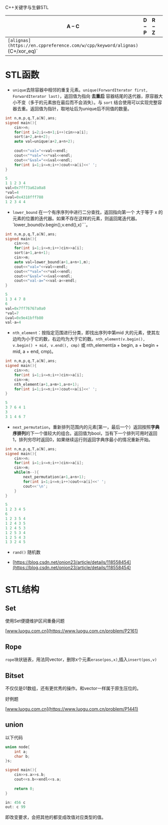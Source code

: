 C++关键字与生僻STL

|A – C|D – P|R – Z||
|-|-|-|-|
|`[alignas](https://en.cppreference.com/w/cpp/keyword/alignas)` (C+/xor_eq)`||

# STL函数

- `unique`去除容器中相邻的重复元素。`unique(ForwardIterator first, ForwardIterator last)`，返回值为指向 **去重后** 容器结尾的迭代器，原容器大小不变（多于的元素放在最后而不会消失）。与 `sort` 结合使用可以实现完整容器去重。返回值为指针，取地址后为unique后不同值的数量。





```C++
int n,m,p,q,T,a[N],ans;
signed main(){
	cin>>n;
	for(int i=2;i<=n+1;i++)cin>>a[i];
	sort(a+2,a+n+2);
	auto val=unique(a+2,a+n+2);
	
	cout<<"val="<<val<<endl;
	cout<<"*val="<<*val<<endl;
	cout<<"&val="<<&val<<endl;
	for(int i=1;i<=n;i++)cout<<a[i]<<' ';
}
```



```C++
5
1 1 2 3 4
val=0x7ff73a62a0a8
*val=4
&val=0x4318fff788
1 2 3 4 4
```

- `lower_bound` 在一个有序序列中进行二分查找，返回指向第一个 大于等于 x 的元素的位置的迭代器。如果不存在这样的元素，则返回尾迭代器。`lower_bound(v.begin(),v.end(),x)```。





```C++
int n,m,p,q,T,a[N],ans;
signed main(){
	cin>>n;
	for(int i=1;i<=n;i++)cin>>a[i];
	sort(a+1,a+n+1);
	cin>>m;
	auto val=lower_bound(a+1,a+n+1,m);
	cout<<"val="<<val<<endl;
	cout<<"*val="<<*val<<endl;
	cout<<"&val="<<&val<<endl;
    cout<<"val-a="<<val-a<<endl;
}
```



```C++
5
1 3 4 7 8
6
val=0x7ff76767a0a0
*val=7
&val=0x9e41bffb80
val-a=4
```

- `nth_element`：按指定范围进行分类，即找出序列中第mid 大的元素，使其左边均为小于它的数，右边均为大于它的数。`nth_element(v.begin(), v.begin() + mid, v.end(), cmp)` 或 nth_element(a + begin, a + begin + mid, a + end, cmp)。





```C++
int n,m,p,q,T,a[N],ans;
signed main(){
	cin>>n;
	for(int i=1;i<=n;i++)cin>>a[i];
	cin>>m;
	nth_element(a+1,a+m+1,a+n+1);
	for(int i=1;i<=n;i++)cout<<a[i]<<' ';
}

```



```C++
5
3 7 6 4 1
3
3 1 4 6 7
```

- `next_permutation`，重新排列范围内的元素[第一，最后一个）返回按照**字典序排列**的下一个值较大的组合。返回值为bool，当有下一个排列可用时返回1，排列穷尽时返回0，如果继续运行则返回字典序最小的情况重新开始。





```C++
int n,m,p,q,T,a[N],ans;
signed main(){
	cin>>n;
	for(int i=1;i<=n;i++)cin>>a[i];
	cin>>m;
	while(m--){
		next_permutation(a+1,a+n+1);
		for(int i=1;i<=n;i++)cout<<a[i]<<' ';
		cout<<'\n';
	}
}
```



```C++
5
1 2 3 4 5
6
1 2 3 5 4
1 2 4 3 5
1 2 4 5 3
1 2 5 3 4
1 2 5 4 3
1 3 2 4 5
```

- `rand()` 随机数

- [https://blog.csdn.net/onion23/article/details/118558454](https://blog.csdn.net/onion23/article/details/118558454)

# STL结构

## Set

使用Set便捷维护区间重叠问题

[www.luogu.com.cn](https://www.luogu.com.cn/problem/P2161)

## Rope

`rope`块状链表，用法同vector，删除x个元素`erase(pos,x)`,插入`insert(pos,v)`

## Bitset

不仅仅是01数组，还有更优秀的操作。和vector<bool>一样属于原生压位的。

好例题

[www.luogu.com.cn](https://www.luogu.com.cn/problem/P1441)


## union

以下代码

```C++
union node{
	int a;
	char b;
}s;

signed main(){
	cin>>s.a>>s.b;
	cout<<s.b<<endl<<s.a;
	
	return 0;
}

```

```C++
in: 456 c
out: c 99
```

即改变要求，会把其他的都变成改值对应类型的值。




